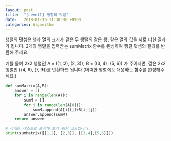 ```yaml
---
layout: post
title:  "[Level1] 행렬의 덧셈"
date:   2018-01-16 11:30:00 +0900
categories: Algorithm
---
```



행렬의 덧셈은 행과 열의 크기가 같은 두 행렬의 같은 행, 같은 열의 값을 서로 더한 결과가 됩니다. 2개의 행렬을 입력받는 sumMatrix 함수를 완성하여 행렬 덧셈의 결과를 반환해 주세요.

예를 들어 2x2 행렬인 A = ((1, 2), (2, 3)), B = ((3, 4), (5, 6)) 가 주어지면, 같은 2x2 행렬인 ((4, 6), (7, 9))를 반환하면 됩니다.(어떠한 행렬에도 대응하는 함수를 완성해주세요.)

```python
def sumMatrix(A,B):
	answer = []
	for i in range(len(A)):
		sumM = []
		for j in range(len(A[0])):
			sumM.append(A[i][j]+B[i][j])
		answer.append(sumM)
	return answer

# 아래는 테스트로 출력해 보기 위한 코드입니다.
print(sumMatrix([[1,2], [2,3]], [[3,4],[5,6]]))
```
